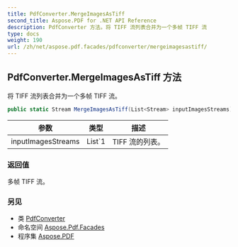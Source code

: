 ```yaml
---
title: PdfConverter.MergeImagesAsTiff
second_title: Aspose.PDF for .NET API Reference
description: PdfConverter 方法。将 TIFF 流列表合并为一个多帧 TIFF 流
type: docs
weight: 190
url: /zh/net/aspose.pdf.facades/pdfconverter/mergeimagesastiff/
---
```

## PdfConverter.MergeImagesAsTiff 方法

将 TIFF 流列表合并为一个多帧 TIFF 流。

```csharp
public static Stream MergeImagesAsTiff(List<Stream> inputImagesStreams)
```

| 参数 | 类型 | 描述 |
| --- | --- | --- |
| inputImagesStreams | List`1 | TIFF 流的列表。 |

### 返回值

多帧 TIFF 流。

### 另见

* 类 [PdfConverter](../)
* 命名空间 [Aspose.Pdf.Facades](../../../aspose.pdf.facades/)
* 程序集 [Aspose.PDF](../../../)